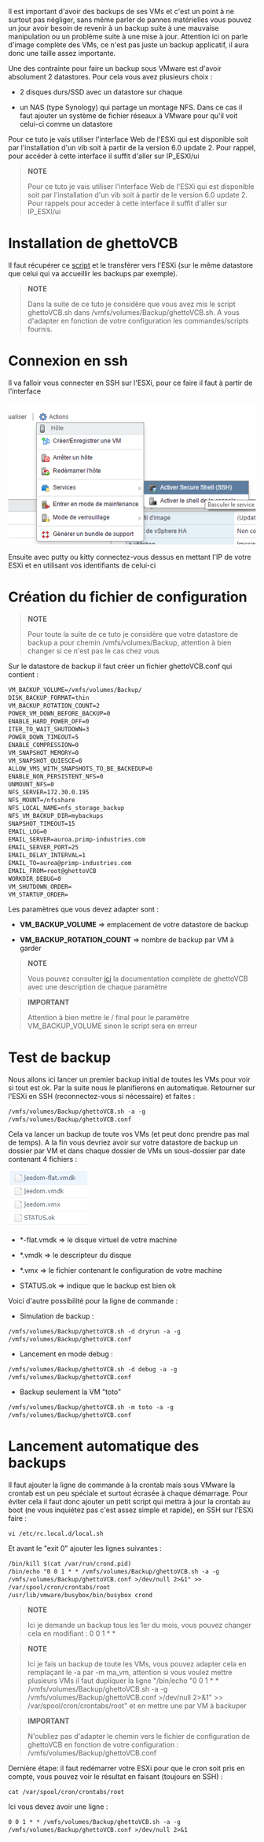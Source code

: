 Il est important d'avoir des backups de ses VMs et c'est un point à ne
surtout pas négliger, sans même parler de pannes matérielles vous pouvez
un jour avoir besoin de revenir à un backup suite à une mauvaise
manipulation ou un problème suite à une mise à jour. Attention ici on
parle d'image complète des VMs, ce n'est pas juste un backup applicatif,
il aura donc une taille assez importante.

Une des contrainte pour faire un backup sous VMware est d'avoir
absolument 2 datastores. Pour cela vous avez plusieurs choix :

-   2 disques durs/SSD avec un datastore sur chaque

-   un NAS (type Synology) qui partage un montage NFS. Dans ce cas il
    faut ajouter un système de fichier réseaux à VMware pour qu'il voit
    celui-ci comme un datastore

Pour ce tuto je vais utiliser l'interface Web de l'ESXi qui est
disponible soit par l'installation d'un vib soit à partir de la version
6.0 update 2. Pour rappel, pour accéder à cette interface il suffit
d'aller sur IP\_ESXI/ui

> **NOTE**
>
> Pour ce tuto je vais utiliser l'interface Web de l'ESXi qui est
> disponible soit par l'installation d'un vib soit à partir de le
> version 6.0 update 2. Pour rappels pour acceder à cette interface il
> suffit d'aller sur IP\_ESXI/ui

Installation de ghettoVCB 
=========================

Il faut récupérer ce
[script](https://raw.githubusercontent.com/lamw/ghettoVCB/master/ghettoVCB.sh)
et le transférer vers l'ESXi (sur le même datastore que celui qui va
accueillir les backups par exemple).

> **NOTE**
>
> Dans la suite de ce tuto je considère que vous avez mis le script
> ghettoVCB.sh dans /vmfs/volumes/Backup/ghettoVCB.sh. A vous d'adapter
> en fonction de votre configuration les commandes/scripts fournis.

Connexion en ssh 
================

Il va falloir vous connecter en SSH sur l'ESXi, pour ce faire il faut à
partir de l'interface

![vmware.backup](images/vmware.backup.PNG)

Ensuite avec putty ou kitty connectez-vous dessus en mettant l'IP de
votre ESXi et en utilisant vos identifiants de celui-ci

Création du fichier de configuration 
====================================

> **NOTE**
>
> Pour toute la suite de ce tuto je considère que votre datastore de
> backup a pour chemin /vmfs/volumes/Backup, attention à bien changer si
> ce n'est pas le cas chez vous

Sur le datastore de backup il faut créer un fichier ghettoVCB.conf qui
contient :

    VM_BACKUP_VOLUME=/vmfs/volumes/Backup/
    DISK_BACKUP_FORMAT=thin
    VM_BACKUP_ROTATION_COUNT=2
    POWER_VM_DOWN_BEFORE_BACKUP=0
    ENABLE_HARD_POWER_OFF=0
    ITER_TO_WAIT_SHUTDOWN=3
    POWER_DOWN_TIMEOUT=5
    ENABLE_COMPRESSION=0
    VM_SNAPSHOT_MEMORY=0
    VM_SNAPSHOT_QUIESCE=0
    ALLOW_VMS_WITH_SNAPSHOTS_TO_BE_BACKEDUP=0
    ENABLE_NON_PERSISTENT_NFS=0
    UNMOUNT_NFS=0
    NFS_SERVER=172.30.0.195
    NFS_MOUNT=/nfsshare
    NFS_LOCAL_NAME=nfs_storage_backup
    NFS_VM_BACKUP_DIR=mybackups
    SNAPSHOT_TIMEOUT=15
    EMAIL_LOG=0
    EMAIL_SERVER=auroa.primp-industries.com
    EMAIL_SERVER_PORT=25
    EMAIL_DELAY_INTERVAL=1
    EMAIL_TO=auroa@primp-industries.com
    EMAIL_FROM=root@ghettoVCB
    WORKDIR_DEBUG=0
    VM_SHUTDOWN_ORDER=
    VM_STARTUP_ORDER=

Les paramètres que vous devez adapter sont :

-   **VM\_BACKUP\_VOLUME** ⇒ emplacement de votre datastore de backup

-   **VM\_BACKUP\_ROTATION\_COUNT** ⇒ nombre de backup par VM à garder

> **NOTE**
>
> Vous pouvez consulter
> [ici](https://communities.vmware.com/docs/DOC-8760) la documentation
> complète de ghettoVCB avec une description de chaque paramètre

> **IMPORTANT**
>
> Attention à bien mettre le / final pour le paramètre
> VM\_BACKUP\_VOLUME sinon le script sera en erreur

Test de backup 
==============

Nous allons ici lancer un premier backup initial de toutes les VMs pour
voir si tout est ok. Par la suite nous le planifierons en automatique.
Retourner sur l'ESXi en SSH (reconnectez-vous si nécessaire) et faites :

    /vmfs/volumes/Backup/ghettoVCB.sh -a -g /vmfs/volumes/Backup/ghettoVCB.conf

Cela va lancer un backup de toute vos VMs (et peut donc prendre pas mal
de temps). A la fin vous devriez avoir sur votre datastore de backup un
dossier par VM et dans chaque dossier de VMs un sous-dossier par date
contenant 4 fichiers :

![vmware.backup2](images/vmware.backup2.PNG)

-   \*-flat.vmdk ⇒ le disque virtuel de votre machine

-   \*.vmdk ⇒ le descripteur du disque

-   \*.vmx ⇒ le fichier contenant le configuration de votre machine

-   STATUS.ok ⇒ indique que le backup est bien ok

Voici d'autre possibilité pour la ligne de commande :

-   Simulation de backup :

<!-- -->

    /vmfs/volumes/Backup/ghettoVCB.sh -d dryrun -a -g /vmfs/volumes/Backup/ghettoVCB.conf

-   Lancement en mode debug :

<!-- -->

    /vmfs/volumes/Backup/ghettoVCB.sh -d debug -a -g /vmfs/volumes/Backup/ghettoVCB.conf

-   Backup seulement la VM "toto"

<!-- -->

    /vmfs/volumes/Backup/ghettoVCB.sh -m toto -a -g /vmfs/volumes/Backup/ghettoVCB.conf

Lancement automatique des backups 
=================================

Il faut ajouter la ligne de commande à la crontab mais sous VMware la
crontab est un peu spéciale et surtout écrasée à chaque démarrage. Pour
éviter cela il faut donc ajouter un petit script qui mettra à jour la
crontab au boot (ne vous inquiétez pas c'est assez simple et rapide), en
SSH sur l'ESXi faire :

    vi /etc/rc.local.d/local.sh

Et avant le "exit 0" ajouter les lignes suivantes :

    /bin/kill $(cat /var/run/crond.pid)
    /bin/echo "0 0 1 * * /vmfs/volumes/Backup/ghettoVCB.sh -a -g /vmfs/volumes/Backup/ghettoVCB.conf >/dev/null 2>&1" >> /var/spool/cron/crontabs/root
    /usr/lib/vmware/busybox/bin/busybox crond

> **NOTE**
>
> Ici je demande un backup tous les 1er du mois, vous pouvez changer
> cela en modifiant : 0 0 1 \* \*

> **NOTE**
>
> Ici je fais un backup de toute les VMs, vous pouvez adapter cela en
> remplaçant le -a par -m ma\_vm, attention si vous voulez mettre
> plusieurs VMs il faut dupliquer la ligne "/bin/echo "0 0 1 \* \*
> /vmfs/volumes/Backup/ghettoVCB.sh -a -g
> /vmfs/volumes/Backup/ghettoVCB.conf &gt;/dev/null 2&gt;&1" &gt;&gt;
> /var/spool/cron/crontabs/root" et en mettre une par VM à backuper

> **IMPORTANT**
>
> N'oubliez pas d'adapter le chemin vers le fichier de configuration de
> ghettoVCB en fonction de votre configuration :
> /vmfs/volumes/Backup/ghettoVCB.conf

Dernière étape: il faut redémarrer votre ESXi pour que le cron soit pris
en compte, vous pouvez voir le résultat en faisant (toujours en SSH) :

    cat /var/spool/cron/crontabs/root

Ici vous devez avoir une ligne :

    0 0 1 * * /vmfs/volumes/Backup/ghettoVCB.sh -a -g /vmfs/volumes/Backup/ghettoVCB.conf >/dev/null 2>&1
